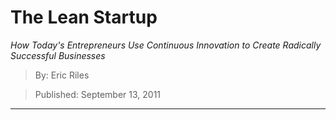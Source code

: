 # The Lean Startup
*How Today's Entrepreneurs Use Continuous Innovation to Create Radically Successful Businesses*

> By: Eric Riles

> Published: September 13, 2011

---
